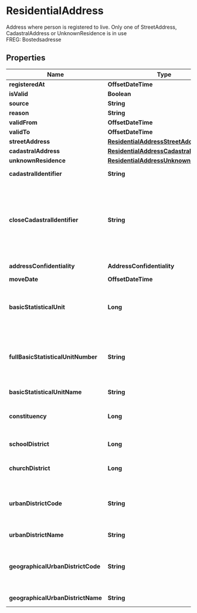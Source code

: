 

# ResidentialAddress

Address where person is registered to live.  Only one of StreetAddress, CadastralAddress  or UnknownResidence is in use  <br>FREG: Bostedsadresse

## Properties

| Name | Type | Description | Notes |
|------------ | ------------- | ------------- | -------------|
|**registeredAt** | **OffsetDateTime** | &lt;br&gt;FREG: Ajourholdstidspunkt |  [optional] |
|**isValid** | **Boolean** | &lt;br&gt;FREG: ErGjeldende |  [optional] |
|**source** | **String** | &lt;br&gt;FREG: Kilde |  [optional] |
|**reason** | **String** | &lt;br&gt;FREG: Aarsak |  [optional] |
|**validFrom** | **OffsetDateTime** | &lt;br&gt;FREG: Gyldighetstidspunkt |  [optional] |
|**validTo** | **OffsetDateTime** | &lt;br&gt;FREG: Opphoerstidspunkt |  [optional] |
|**streetAddress** | [**ResidentialAddressStreetAddress**](ResidentialAddressStreetAddress.md) |  |  [optional] |
|**cadastralAddress** | [**ResidentialAddressCadastralAddress**](ResidentialAddressCadastralAddress.md) |  |  [optional] |
|**unknownResidence** | [**ResidentialAddressUnknownResidence**](ResidentialAddressUnknownResidence.md) |  |  [optional] |
|**cadastralIdentifier** | **String** | Unique identifier from the Norwegian Mapping Authority.  &lt;br&gt;FREG: AdresseIdentifikatorFraMatrikkelen |  [optional] |
|**closeCadastralIdentifier** | **String** | Unique identifier from the Mapping Authority.  If the Cadastral information used in CadastralIdentifier  is inaccurate, CloseCadastralIdentifier will contain the  unqiue identifier for a near by house.  I.e. If the house letter is not known, the CloseCadastralIdentifier  could point to the house with letter \&quot;A\&quot;, while CadastralIdentifier  would point to all the house number, without letters (which could be multiple houses)  Used to catch changes to the Cadastral to a nearby  &lt;br&gt;Remarks:   (07.02.2020) Not in use  Freg: NaerAdresseIdentifikatorFraMatrikkelen |  [optional] |
|**addressConfidentiality** | **AddressConfidentiality** | Describes with which confidentiality the address  should be handled  &lt;br&gt;FREG: Adressegradering |  [optional] |
|**moveDate** | **OffsetDateTime** | Reported as move date by person  &lt;br&gt;FREG: Flyttedato |  [optional] |
|**basicStatisticalUnit** | **Long** | Three to four digit code used to divide a municipality in small, stable geographical units,  used as basis for regional statistical analysis.  Should be interpreted as a four digit string with leading zero.  Value 401 means \&quot;0401\&quot; and so on. For residential addresses, the basic statistical unit  is provided by FREG.  &lt;br&gt;FREG: Grunnkrets |  [optional] |
|**fullBasicStatisticalUnitNumber** | **String** | Eight digit code used to divide a municipality in small, stable geographical units,  used as basis for regional statistical analysis.  The first four digits are the municipality number,  followed by four digits with leading zero identifying the area.  Basic statistical units are defined by SSB in classification 1.  !:https://www.ssb.no/klass/klassifikasjoner/1&lt;br&gt;SSB: Grunnkretsnummer |  [optional] |
|**basicStatisticalUnitName** | **String** | The name of the basic statistical unit.  &lt;br&gt;SSB: BasicStatisticalUnitName |  [optional] |
|**constituency** | **Long** | Unique code by the municipality used as  geographical division of the municipality set by the  electoral committee  &lt;br&gt;Remarks:   Also knows as in the voting constituency Cadastral  Freg: Stemmekrets (Valgkrets i matrikkelen) |  [optional] |
|**schoolDistrict** | **Long** | Unique code by the municipality used to describe  a geographical division, used as a non-binding school  affiliation for kids in the area  &lt;br&gt;FREG: Skolekrets |  [optional] |
|**churchDistrict** | **Long** | Unique code for the parish (kirke sogn)  Parish is the basic unit of the Norwegian Church.  A church district can extend over several municipalities  &lt;br&gt;FREG: Kirkekrets |  [optional] |
|**urbanDistrictCode** | **String** | Six digit code for the urban district that provide municipal health- and social services for the address.  Service providing districts are defined by the city, but only Oslo Kommune  has a classification that differs from the geographical classification defined by SSB.  Urban districts are only used in Oslo, Bergen, Stavanger and Trondheim. |  [optional] |
|**urbanDistrictName** | **String** | The name of the service providing urban district.  &lt;br&gt;SSB: Bydelsnavn |  [optional] |
|**geographicalUrbanDistrictCode** | **String** | Six digit code for the geographical urban district the address belongs to.  Urban districts are only used in Oslo, Bergen, Stavanger and Trondheim.  Geographical urban districts are defined by SSB in classification 103.  !:https://www.ssb.no/klass/klassifikasjoner/103&lt;br&gt;SSB: Bydelskode |  [optional] |
|**geographicalUrbanDistrictName** | **String** | The name of the geographical urban district  &lt;br&gt;SSB: Bydelsnavn |  [optional] |



